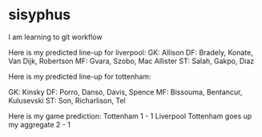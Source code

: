 # sisyphus

I am learning to git workflow

Here is my predicted line-up for liverpool:
GK: Allison
DF: Bradely, Konate, Van Dijk, Robertson
MF: Gvara, Szobo, Mac Allister
ST: Salah, Gakpo, Diaz

Here is my predicted line-up for tottenham:

GK: Kinsky
DF: Porro, Danso, Davis, Spence
MF: Bissouma, Bentancur, Kulusevski
ST: Son, Richarlison, Tel

Here is my game prediction:
Tottenham 1 - 1 Liverpool
Tottenham goes up my aggregate 2 - 1
